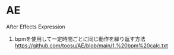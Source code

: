 # AE
After Effects Expression

1. bpmを使用して一定時間ごとに同じ動作を繰り返す方法
https://github.com/toosu/AE/blob/main/1.%20bpm%20calc.txt
